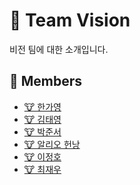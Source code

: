 # 👀 Team Vision

비전 팀에 대한 소개입니다.

<!-- TODO: 내용 정리 하고 추가하기 -->
## 👥 Members

- [🐮 한가영](/profile/vision/members/gayoung.md)
- [🐮 김태영](/profile/vision/members/taeyeong.md)
- [🐮 박준서](/profile/vision/members/junseo.md)
- [🐮 알리오 헌낭](/profile/vision/members/honnang.md)
- [🐮 이정호](/profile/vision/members/jeongho.md)
- [🐮 최재우](/profile/vision/members/jaewoo.md)

